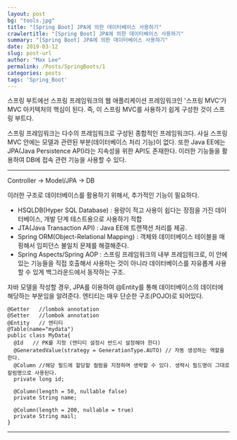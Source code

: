 ```yaml
---
layout: post
bg: "tools.jpg"
title: "[Spring Boot] JPA에 의한 데이터베이스 사용하기"
crawlertitle: "[Spring Boot] JPA에 의한 데이터베이스 사용하기"
summary: "[Spring Boot] JPA에 의한 데이터베이스 사용하기"
date: 2019-03-12
slug: post-url
author: "Max Lee"
permalink: /Posts/SpringBoots/1
categories: posts
tags: 'Spring_Boot'
---
```


스프링 부트에선 스프링 프레임워크의 웹 애플리케이션 프레임워크인 '스프링 MVC'가 MVC 아키텍처의 핵심이 된다.
즉, 이 스프링 MVC를 사용하기 쉽게 구성한 것이 스프링 부트다. 

스프링 프레임워크는 다수의 프레임워크로 구성된 종합적인 프레임워크다. 사실 스프링 MVC 안에는 모델과 관련된 부분(데이터베이스 처리 기능)이 없다. 
또한 Java EE에는 JPA(Java Persistence API)라는 지속성을 위한 API도 존재한다. 
이러한 기능들을 활용하여 DB에 접속 관련 기능을 사용할 수 있다.

---
Controller -> Model/JPA -> DB

이러한 구조로 데이터베이스를 활용하기 위해서, 추가적인 기능이 필요하다. 
- HSQLDB(Hyper SQL Database) : 용량이 적고 사용이 쉽다는 장점을 가진 데이터베이스, 개발 단계 테스트용으로 사용하기 적합
- JTA(Java Transaction API) : Java EE에 트랜잭션 처리를 제공. 
- Spring ORM(Object-Relational Mapping) : 객체와 데이터베이스 테이블을 매핑해서 임피던스 불일치 문제를 해결해준다.
- Spring Aspects/Spring AOP : 스프링 프레임워크의 내부 프레임워크로, 이 안에 있는 기능들을 직접 호출해서 사용하는 것이 아니라 데이터베이스를 자유롭게
사용할 수 있게 백그라운드에서 동작하는 구조.

자바 모델을 작성할 경우, JPA를 이용하여 @Entity를 통해 데이터베이스의 데이터에 해당하는 부분임을 알려준다. 엔티티는 매우 단순한 구조(POJO)로 되어있다.

```
@Getter   //lombok annotation
@Setter   //lombok annotation
@Entity   // 엔티티
@Table(name="mydata")
public class MyData{
  @Id   // PK를 지정 (엔티티 설정시 반드시 설정해야 한다)
  @GeneratedValue(strategy = GenerationType.AUTO) // 자동 생성하는 역할을 한다.
  @Column //해당 필드에 할당할 컬럼을 지정하며 생략할 수 있다. 생략시 필드명이 그대로 칼럼명으로 사용된다.
  private long id;
  
  @Column(length = 50, nullable false)
  private String name;
  
  @Column(length = 200, nullable = true)
  private String mail;
}
```

---

